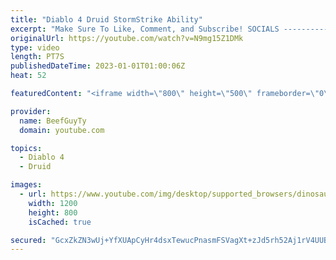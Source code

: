 ```yaml
---
title: "Diablo 4 Druid StormStrike Ability"
excerpt: "Make Sure To Like, Comment, and Subscribe! SOCIALS ---------------------------------------------- Join Our ..."
originalUrl: https://youtube.com/watch?v=N9mg15Z1DMk
type: video
length: PT7S
publishedDateTime: 2023-01-01T01:00:06Z
heat: 52

featuredContent: "<iframe width=\"800\" height=\"500\" frameborder=\"0\" src=\"https://www.youtube.com/embed/N9mg15Z1DMk\" allow=\"accelerometer; autoplay; encrypted-media; gyroscope; picture-in-picture\" allowfullscreen></iframe>"

provider:
  name: BeefGuyTy
  domain: youtube.com

topics:
  - Diablo 4
  - Druid

images:
  - url: https://www.youtube.com/img/desktop/supported_browsers/dinosaur.png
    width: 1200
    height: 800
    isCached: true

secured: "GcxZkZN3wUj+YfXUApCyHr4dsxTewucPnasmFSVagXt+zJd5rh52Aj1rV4UUBc8oB8ZkyBkLron3NAwM169GlR52vlBNyCvpbnvhPy+jt0Ek4/I5o+Acc1aXkrDX0X+P1G8RUzYVpoWDZvmL5pyO8x5JX7U6KIIGAh3OU3eqMPTmasPV3TJi+R+kHvoFUHRHvd2cOhjAyjXUSbPQjVP8nKnvXwdEVDNBYnRjZ+nRkcz0EBTHaGvlNO3e+NVMVUICyhIPVhQscUlSMMwwS84wjH5YVy9eEKKvKTwGRS7BKuCTDESyNXKbLL1COT9PN7iqs4C7Grl14IrfmkGIXJY0bKnmgBc7CwgKjL9s0xUpmflQ7NTHwg9IhTtKOT37PrNTCBjlTXVjrskTI/Y1NMG/sGXtHfeYTkBmMBhozgRz23U=;BfxurABF+gqxgZ84hqpsow=="
---
```



